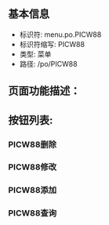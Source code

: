 
## 基本信息

- 标识符: menu.po.PICW88
- 标识符缩写: PICW88
- 类型: 菜单
- 路径: /po/PICW88

## 页面功能描述：





## 按钮列表:


### PICW88删除



### PICW88修改



### PICW88添加



### PICW88查询


